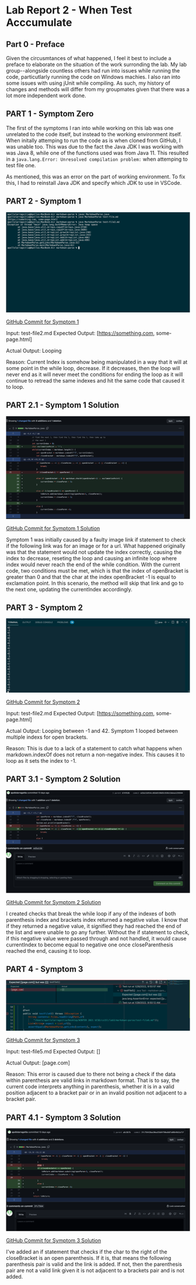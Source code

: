 # Lab Report 2 - When Test Acccumulate

## Part  0  - Preface

Given the circusmtances of what happened, I feel it best to include a preface to elaborate on the situation of the work surronding the lab. My lab group--alongside countless others had run into issues while running the code, particutlarly running the code on Windows machies. I also ran into some issues with using jUnit while compiling. As such, my history of changes and methods will differ from my groupmates given that there was a lot more independent work done.

## PART 1 - Symptom Zero
The first of the symptoms I ran into while working on this lab was one unrelated to the code itself, but instead to the working environment itself. When initally attemping to run the code as is when cloned from GitHub, I was unable too. This was due to the fact the Java JDK I was working with was Java 8, while one of the functions used was from Java 11. This resulted in a `java.lang.Error: Unresolved compilation problem:` when attemping to test file one.

As mentioned, this was an error on the part of working environment. To fix this, I had to reinstall Java JDK and specify which JDK to use in VSCode. 


## PART 2 - Symptom 1

![image](lab-report-2-images/symptom1.png)


[GitHub Commit for Symptom 1](https://github.com/apollolarragoitia/markdown-parse/commit/3b7cc3d1d94202c2629f0c0ae797252b79760dbf)

Input: test-file2.md
Expected Output: [https://something.com, some-page.html]

Actual Output: Looping

Reason: Current Index is somehow being manipulated in a way that it will at some point in the while loop, decrease. If it decreases, then the loop will never end as it will never meet the conditions for ending the loop as it will continue to retread the same indexes and hit the same code that caused it to loop.

## PART 2.1 - Symptom 1 Solution
![image](lab-report-2-images/fix1.png)

[GitHub Commit for Symptom 1 Solution](https://github.com/apollolarragoitia/markdown-parse/commit/9f3b3e35ec228dc3af65ef4d3c943ba6568385fb)

Symptom 1 was initially caused by a faulty image link if statement to check if the following link was for an image or for a url. What happened originally was that the statement would not update the index correctly, causing the index to decrease, reseting the loop and causing an infinite loop where index would never reach the end of the while condition. With the current code, two conditions must be met, which is that the index of openBracket is greater than 0 and that the char at the index openBracket -1 is equal to exclamation point. In this scenario, the method will skip that link and go to the next one, updating the currentIndex accordingly.

## PART 3 - Symptom 2
![image](lab-report-2-images/symptom2.png)

[GitHub Commit for Symptom 2](https://github.com/apollolarragoitia/markdown-parse/commit/b74f6361f889da251192244ba4f5d21076438f0e)

Input: test-file2.md
Expected Output: [https://something.com, some-page.html]

Actual Output: Looping between -1 and 42. Symptom 1 looped between multiple indexs for open brackets.

Reason: This is due to a lack of a statement to catch what happens when markdown.indexOf does not return a non-negative index. This causes it to loop as it sets the index to -1. 

## PART 3.1 - Symptom 2 Solution
![image](lab-report-2-images/fix2.png)

[GitHub Commit for Symptom 2 Solution](https://github.com/apollolarragoitia/markdown-parse/commit/ed3a11b914cc02dd519b83c926b13deea1259344)

I created checks that break the while loop if any of the indexes of both parenthesis index and brackets index returned a negative value. I know that if they returned a negative value, it signified they had reached the end of the list and were unable to go any further. Without the if statement to check, if this negative value were passed through and not handled, it would cause currentIndex to become equal to negative one once closeParenthesis reached the end, causing it to loop.

## PART 4 - Symptom 3
![image](lab-report-2-images/symptom3.png)

[GitHub Commit for Symptom 3](https://github.com/apollolarragoitia/markdown-parse/commit/a6c9b7b50ed0acda422dc76cfa546a6e929b91cf)

Input: test-file5.md
Expected Output: []

Actual Output: [page.com]

Reason: This error is caused due to there not being a check if the data within parenthesis are valid links in markdown format. That is to say, the current code interprets anything in parenthesis, whether it is in a valid position adjacent to a bracket pair or in an invalid position not adjacent to a bracket pair.

## PART 4.1 - Symptom 3 Solution
![image](lab-report-2-images/fix3.png)

[GitHub Commit for Symptom 3 Solution](https://github.com/apollolarragoitia/markdown-parse/commit/3fc756428ae30ea55b84790edb87a08b48d2a72f)

 I've added an if statement that checks if the char to the right of the closeBracket is an open parenthesis. If it is, that means the following parenthesis pair is valid and the link is added. If not, then the parenthesis pair are not a valid link given it is not adjacent to a brackets pair and is not added.